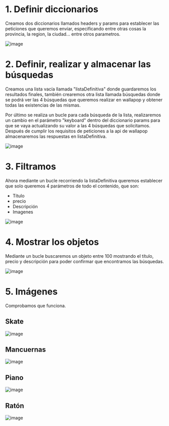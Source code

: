 
# 1. Definir diccionarios
Creamos dos diccionarios llamados headers y params para establecer las peticiones que queremos enviar, especificando entre otras cosas la provincia, la region, la ciudad... entre otros parametros.

![image](https://user-images.githubusercontent.com/113373670/224575219-492ffb45-bb20-4ea2-952e-69199dcab211.png)


# 2. Definir, realizar y almacenar las búsquedas
Creamos una lista vacía llamada "listaDefinitiva" donde guardaremos los resultados finales, también crearemos otra lista llamada búsquedas donde se podrá ver las 4 búsquedas que queremos realizar en wallapop y obtener todas las existencias de las mismas.

Por último se realiza un bucle para cada búsqueda de la lista, realizaremos un cambio en el parámetro "keyboard" dentro del diccionario params para que se vaya actualizando su valor a las 4 búsquedas que solicitamos. Después de cumplir los requisitos de peticiones a la api de wallapop almacenaremos las respuestas en listaDefinitiva.

![image](https://user-images.githubusercontent.com/113373670/224575603-cfea589a-b106-4ef7-b77e-b52c4aef0e81.png)

# 3. Filtramos 
Ahora mediante un bucle recorriendo la listaDefinitiva queremos establecer que solo queremos 4 parámetros de todo el contenido, que son:
- Título
- precio
- Descripción
- Imagenes

![image](https://user-images.githubusercontent.com/113373670/224576619-4da41136-d368-4829-a6a0-58712283005f.png)

# 4. Mostrar los objetos

Mediante un bucle buscaremos un objeto entre 100 mostrando el título, precio y descripción para poder confirmar que encontramos las búsquedas.

![image](https://user-images.githubusercontent.com/113373670/224577295-b05c00e4-6d8b-499b-a621-09d75c3a5d1b.png)


# 5. Imágenes
Comprobamos que funciona.

## Skate

![image](https://user-images.githubusercontent.com/113373670/224577388-fbfaf99f-baf2-430f-a897-2d95e2563ba5.png)

## Mancuernas

![image](https://user-images.githubusercontent.com/113373670/224577434-fcbddedb-fef9-4adc-9968-57bd6f742dd8.png)

## Piano

![image](https://user-images.githubusercontent.com/113373670/224577459-2f2f05c7-1833-4162-b129-f37dc928a891.png)

## Ratón

![image](https://user-images.githubusercontent.com/113373670/224577479-811da595-64fd-412a-962d-ef2fe39015b2.png)
